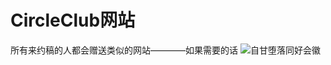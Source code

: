 # CircleClub网站

所有来约稿的人都会赠送类似的网站————如果需要的话
![自甘堕落同好会徽](https://github.com/aixeka/circlegrally/assets/51925236/53c0b693-94a6-4ed8-84f8-5d0862a03ab0)
